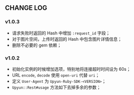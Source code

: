## CHANGE LOG

### v1.0.3
- 请求失败时返回的 Hash 中增加 `:request_id` 字段；
- 对于图片空间，上传时返回的 Hash 中包含图片详情信息；
- 删除不必要的 gem 依赖；

### v1.0.2
- 初始化实例的时候增加选项，特别地将连接超时时间设为 60s；
- URL `encode`, `decode` 使用 `open-uri` 代替 `uri`；
- 定义 `User-Agent` 为 `Upyun-Ruby-SDK-<VERSION>`；
- `Upyun::Rest#usage` 方法如下去掉多余的参数；

